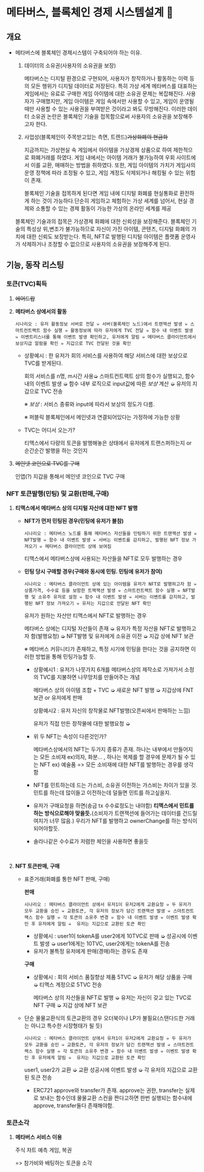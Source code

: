 # 메타버스, 블록체인 경제 시스템설계 :bank: 

## 개요

- 메타버스에 블록체인 경제시스템이 구축되어야 하는 이유.

  1. 데이터의 소유권(사용자의 소유권을 보장)

     메타버스는 디지털 환경으로 구현되어, 사용자가 창작하거나 활동하는 이력 등의 모든 행위가 디지털 데이터로 저장된다. 특히 가상 세계 메타버스를 대표하는 게임에서는 유료로 구매한 게임 아이템에 대한 소유권 문제는 복잡해진다. 사용자가 구매했지만, 게임 아이템은 게임 속에서만 사용할 수 있고, 게임이 운영될 때만 사용할 수 있는 사용권을 부여받은 것이라고 봐도 무방해진다. 이러한 데이터 소유권 논란은 블록체인 기술을 접목함으로써 사용자의 소유권을 보장해주고자 한다.

  2. 사업성(블록체인이 주목받고있는 측면, 트렌드)~~가상화폐의 현금화~~

     지금까지는 가상현실 속 게임에서 아이템을 가상경제 상품으로 하여 제한적으로 화폐거래를 하였다. 게임 내에서는 아이템 거래가 불가능하여 우회 사이트에서 이를 교환, 매매하는 방법을 취하였다. 또한, 게임 아이템의 가치가 게임사의 운영 정책에 따라 조정될 수 있고, 게임 계정도 삭제되거나 해킹될 수 있는 위험이 존재.

     블록체인 기술을 접목하게 된다면 게임 내에 디지털 화폐를 현실통화로 환전하게 하는 것이 가능하다.단순히 게임하고 체험하는 가상 세계를 넘어서, 현실 경제와 소통할 수 있는 경제 활동이 가능한 가상의 온라인 세계를 제공

  블록체인 기술과의 접목은 가상경제 화폐에 대한 신뢰성을 보장해준다. 블록체인 기술의 특성상 위,변조가 불가능하므로 자신이 가진 아이템, 콘텐츠, 디지털 화폐의 가치에 대한 신뢰도 보장받는다. 특히, NFT로 발행된 디지털 아이템은 플랫폼 운영사가 삭제하거나 조정할 수 없으므로 사용자의 소유권을 보장해주게 된다.

## 기능, 동작 리스팅

### 토큰(TVC)획득

1. ~~에어드랍~~

   

2. **메타버스 상에서의 활동**

   ```
   시나리오 : 유저 활동정보 서버로 전달 ➭ 서버(블록체인 노드)에서 트랜잭션 발생 ➭ 스마트컨트랙트 함수 실행 ➭ 활동정보에 따라 유저에게 TVC 전달 ➭ 함수 내 이벤트 발생 ➭ 이벤트리스너를 통해 이벤트 발생 확인하고, 유저에게 알림 ➭ 메타버스 클라이언트에서 보상지급 알람을 확인 ➭ 지갑으로 TVC 전달된 것을 확인
   ```

   - 상황예시 : 한 유저가 회의 서비스를 사용하여 해당 서비스에 대한 보상으로 TVC를 받게된다. 

     회의 서비스를 n명, m시간 사용➭ 스마트컨트랙트 상의 함수가 실행되고, 함수 내의 이벤트 발생 ➭ 함수 내부 로직으로 input값에 따른 *보상* 계산 ➭ 유저의 지갑으로 TVC 전송

     ※ *보상* : 서비스 종류와 input에 따라서 보상의 정도가 다름.

     ※ 퍼블릭 블록체인에서 메인넷과 연결되어있다는 가정하에 가능한 상황

   - TVC는 어디서 오는가? 

     티맥스에서 다량의 토큰을 발행해놓은 상태에서 유저에게 트랜스퍼하는지 or 순간순간 발행을 하는 것인지

   

3. ~~메인넷 코인으로 TVC를 구매~~

   인앱(?) 지갑을 통해서 메인넷 코인으로 TVC 구매

   

### NFT 토큰발행(민팅) 및 교환(판매,구매)

1. **티맥스에서 메타버스 상의 디지털 자산에 대한 NFT 발행**

   - **NFT가 먼저 민팅된 경우(민팅에 유저가 불참)**

     ```
     시나리오 : 메타버스 노드를 통해 메타버스 자산들을 민팅하기 위한 트랜잭션 발생 ➭  NFT발행 ➭ 함수 내 이벤트 발생 ➭ 서버는 이벤트를 감지하고, 발행된 NFT 정보 가져오기 ➭ 메타버스 클라이언트 상에 보여짐
     ```

     티맥스에서 메타버스상에 사용되는 자산들을 NFT로 모두 발행하는 경우

   - **민팅 당시 구매할 경우(구매와 동시에 민팅. 민팅에 유저가 참여)**

     ```
     시나리오 : 메타버스 클라이언트 상에 있는 아이템을 유저가 NFT로 발행하고자 함 ➭ 상품가격, 수수료 등을 보함한 트랙잭션 발생 ➭ 스마트컨트랙트 함수 실행 ➭ NFT발행 및 소유주 유저로 설정 ➭ 함수 내 이벤트 발생 ➭ 서버는 이벤트를 감지하고, 발행된 NFT 정보 가져오기 ➭ 유저는 지갑으로 전달된 NFT 확인
     ```

     유저가 원하는 자산만 티맥스에서 NFT로 발행하는 경우

     메타버스 상에는 디지털 자산들이 존재 ➭ 유저가 특정 자산을 NFT로 발행하고자 함(발행요청) ➭ NFT발행 및 유저에게 소유권 이전 ➭ 지갑 상에 NFT 보관

     ※ 메타버스 커뮤니티가 존재하고, 특정 시기에 민팅을 한다는 것을 공지하면 이러한 방법을 통해 민팅가능할 듯.

     - 상황예시1 : 유저가 나뭇가지 6개를 메타버스상의 제작소로 가져가서 소정의 TVC를 지불하면 나무망치를 만들어주는 개념

       메타버스 상의 아이템 조합 + TVC ➭ 새로운 NFT 발행 ➭  지갑상에 FNT 보관 or 유저에게 판매

       상황예시2 : 유저 자신의 창작물로 NFT발행(오픈씨에서 판매하는 느낌)

       유저가 직접 만든 창작물에 대한 발행요청 ➭ 

     - 위 두 NFT는 속성이 다른것인가? 

       메타버스상에서의 NFT는 두가지 종류가 존재. 하나는 내부에서 만들어지는 모든 소비재 ex)의자, 화분... , 하나는 복제를 할 경우에 문제가 될 수 있는 NFT ex) 예술품 => 모든 소비재에 대한 NFT를 발행하는 경우를 생각함

     - NFT를 민트하는데 드는 가스비, 소유권 이전하는 가스비는 차이가 있을 것. 민트를 하는데 많이들고 이전하는데 덜들면 민트를 하고싶을지.

     - 유저가 구매요청을 하면(송금 tx 수수료정도는 내야함) **티맥스에서 민트를 하는 방식으로해야 맞을듯.**(소비자가 트랜잭션에 들어가는 데이터를 건드릴 여지가 너무 많음.) 우리가 NFT를 발행하고 ownerChange를 하는 방식이 되어야할듯.

     - 솔라나같은 수수료가 저렴한 체인을 사용하면 좋을듯


​     

2. **NFT 토큰판매, 구매**

   - 표준거래(화폐를 통한  NFT 판매, 구매)

     **판매**

     ```
     시나리오 : 메타버스 클라이언트 상에서 유저1이 유저2에게 교환요청 ➭ 두 유저가 모두 교환을 승인 ➭ 교환토큰, 각 유저의 정보가 담긴 트랜잭션 발생 ➭ 스마트컨트랙스 함수 실행 ➭ 각 토큰의 소유주 변경 ➭ 함수 내 이벤트 발생 ➭ 이벤트 발생 확인 후 유저에게 알림 ➭  유저는 지갑으로 교환된 토큰 확인
     ```

     - 상황예시 : user1이 tokenA를 user2에게 10TVC로 판매 ➭ 성공시에 이벤트 발생 ➭  user1에게는 10TVC, user2에게는 tokenA를 전송
     - 유저가 불특정 유저에게 판매(경매)하는 경우도 존재

     **구매**

     - 상황예시 : 회의 서비스 품질향상 제품 5TVC ➭ 유저가 해당 상품을 구매 ➭ 티맥스 계정으로 5TVC 전송

       메타버스 상의 자산들을 NFT로 발행 ➭ 유저는 자신이 갖고 있는 TVC로 NFT 구매 ➭ 지갑 상에 NFT 보관

   - 단순 물물교환식의 토큰교환의 경우 오더북이나 LP가 불필요(스탠다드한 거래는 아니고 특수한 시장형태가 될 듯)

     ```
     시나리오 : 메타버스 클라이언트 상에서 유저1이 유저2에게 교환요청 ➭ 두 유저가 모두 교환을 승인 ➭ 교환토큰, 각 유저의 정보가 담긴 트랜잭션 발생 ➭ 스마트컨트랙스 함수 실행 ➭ 각 토큰의 소유주 변경 ➭ 함수 내 이벤트 발생 ➭ 이벤트 발생 확인 후 유저에게 알림 ➭  유저는 지갑으로 교환된 토큰 확인
     ```

     user1, user2가 교환 ➭ 교환 성공시에 이벤트 발생 ➭ 각 유저의 지갑으로 교환된 토큰 전송

     - ERC721 approve와 transfer가 존재. approve는 권한, transfer는 실제로 보내는 함수인데 물물교환 스컨을 짠다고하면 한번 실행되는 함수내에 approve, transfer둘다 존재해야함.

### 토큰소각

1. **메타버스 서비스 이용**

   주식 차트 예측 게임, 복권

   => 참가비와 배팅하는 토큰을 소각



